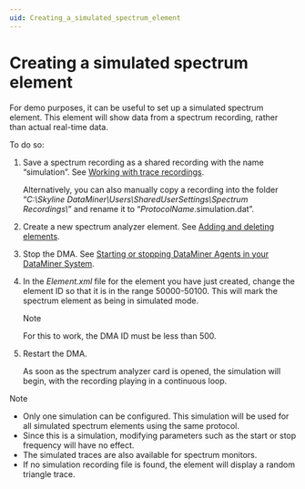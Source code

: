 ```yaml
---
uid: Creating_a_simulated_spectrum_element
---
```


# Creating a simulated spectrum element

For demo purposes, it can be useful to set up a simulated spectrum element. This element will show data from a spectrum recording, rather than actual real-time data.

To do so:

1. Save a spectrum recording as a shared recording with the name “simulation”. See [Working with trace recordings](xref:Working_with_trace_recordings).

    Alternatively, you can also manually copy a recording into the folder “*C:\\Skyline DataMiner\\Users\\SharedUserSettings\\Spectrum Recordings\\*” and rename it to “*ProtocolName*.simulation.dat”.

2. Create a new spectrum analyzer element. See [Adding and deleting elements](xref:Adding_and_deleting_elements).

3. Stop the DMA. See [Starting or stopping DataMiner Agents in your DataMiner System](xref:Starting_or_stopping_DataMiner_Agents_in_your_DataMiner_System).

4. In the *Element.xml* file for the element you have just created, change the element ID so that it is in the range 50000-50100. This will mark the spectrum element as being in simulated mode.

    > [!NOTE]
    > For this to work, the DMA ID must be less than 500.

5. Restart the DMA.

    As soon as the spectrum analyzer card is opened, the simulation will begin, with the recording playing in a continuous loop.

> [!NOTE]
> - Only one simulation can be configured. This simulation will be used for all simulated spectrum elements using the same protocol.
> - Since this is a simulation, modifying parameters such as the start or stop frequency will have no effect.
> - The simulated traces are also available for spectrum monitors.
> - If no simulation recording file is found, the element will display a random triangle trace.
